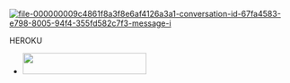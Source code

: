<a href="https://ibb.co/99y4L5CF"><img src="https://i.ibb.co/4Z4SGr56/file-000000009c4861f8a3f8e6af4126a3a1-conversation-id-67fa4583-e798-8005-94f4-355fd582c7f3-message-i.png" alt="file-000000009c4861f8a3f8e6af4126a3a1-conversation-id-67fa4583-e798-8005-94f4-355fd582c7f3-message-i" border="0"></a>



HEROKU 
- <a align="center"><a href="https://dashboard.heroku.com/new?template=https://github.com/darkdev-tech/COOL-XMD"> <img src="https://img.shields.io/badge/DEPLOY%20NOW-purple?style=for-the-badge&logo=porsche" width="220" height="38.45"/></a></p>
